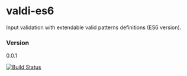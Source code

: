 # valdi-es6
Input validation with extendable valid patterns definitions (ES6 version).

### Version

0.0.1

[![Build Status](https://travis-ci.org/martinswiderski/valdi-es6.svg?branch=master)](https://travis-ci.org/martinswiderski/valdi-es6)


